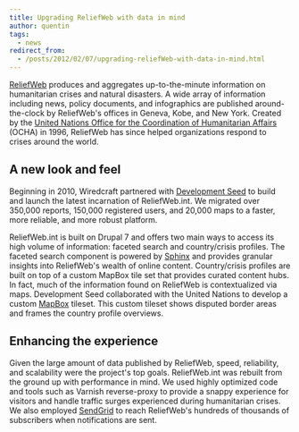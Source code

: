 ```yaml
---
title: Upgrading ReliefWeb with data in mind
author: quentin
tags:
  - news
redirect_from:
  - /posts/2012/02/07/upgrading-reliefWeb-with-data-in-mind.html
---
```


[ReliefWeb](http://reliefweb.int/) produces and aggregates up-to-the-minute information on humanitarian crises and natural disasters. A wide array of information including news, policy documents, and infographics are published around-the-clock by ReliefWeb's offices in Geneva, Kobe, and New York. Created by the [United Nations Office for the Coordination of Humanitarian Affairs](http://www.unocha.org/) (OCHA) in 1996, ReliefWeb has since helped organizations respond to crises around the world.

<!--more-->

## A new look and feel

Beginning in 2010, Wiredcraft partnered with [Development Seed](http://developmentseed.org/) to build and launch the latest incarnation of ReliefWeb.int. We migrated over 350,000 reports, 150,000 registered users, and 20,000 maps to a faster, more reliable, and more robust platform.

ReliefWeb.int is built on Drupal 7 and offers two main ways to access its high volume of information: faceted search and country/crisis profiles. The faceted search component is powered by [Sphinx](http://sphinxsearch.com/) and provides granular insights into ReliefWeb's wealth of online content. Country/crisis profiles are built on top of a custom MapBox tile set that provides curated content hubs. In fact, much of the information found on ReliefWeb is contextualized via maps. Development Seed collaborated with the United Nations to develop a custom [MapBox](https://www.mapbox.com/) tileset. This custom tileset shows disputed border areas and frames the country profile overviews.

## Enhancing the experience

Given the large amount of data published by ReliefWeb, speed, reliability, and scalability were the project's top goals. ReliefWeb.int was rebuilt from the ground up with performance in mind. We used highly optimized code and tools such as Varnish reverse-proxy to provide a snappy experience for visitors and handle traffic surges experienced during humanitarian crises. We also employed [SendGrid](http://sendgrid.com/) to reach ReliefWeb's hundreds of thousands of subscribers when notifications are sent.
